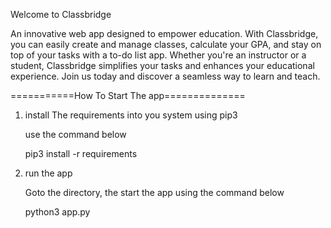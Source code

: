 Welcome to Classbridge

An innovative web app designed to empower education.
With Classbridge, you can easily create and manage classes, calculate your GPA, and stay on top of your tasks with a to-do list app.
Whether you're an instructor or a student, Classbridge simplifies your tasks and enhances your educational experience. Join us today and discover a seamless way to learn and teach.

===========How To Start The app==============

1. install The requirements into you system using pip3
	
	use the command below
	
	pip3 install -r requirements

2. run the app

	Goto the directory, the start the app using the command below

	python3 app.py

